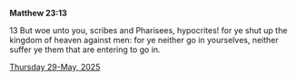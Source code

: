 **Matthew 23:13**

13 But woe unto you, scribes and Pharisees, hypocrites! for ye shut up the kingdom of heaven against men: for ye neither go in yourselves, neither suffer ye them that are entering to go in.

[Thursday 29-May, 2025](https://getbible.life/kjv/Matthew/23/13)
